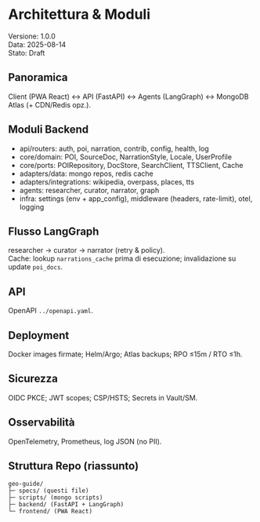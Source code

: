 # Architettura & Moduli
Versione: 1.0.0  
Data: 2025-08-14  
Stato: Draft

## Panoramica
Client (PWA React) ↔ API (FastAPI) ↔ Agents (LangGraph) ↔ MongoDB Atlas (+ CDN/Redis opz.).

## Moduli Backend
- api/routers: auth, poi, narration, contrib, config, health, log
- core/domain: POI, SourceDoc, NarrationStyle, Locale, UserProfile
- core/ports: POIRepository, DocStore, SearchClient, TTSClient, Cache
- adapters/data: mongo repos, redis cache
- adapters/integrations: wikipedia, overpass, places, tts
- agents: researcher, curator, narrator, graph
- infra: settings (env + app_config), middleware (headers, rate-limit), otel, logging

## Flusso LangGraph
researcher → curator → narrator (retry & policy).  
Cache: lookup `narrations_cache` prima di esecuzione; invalidazione su update `poi_docs`.

## API
OpenAPI `../openapi.yaml`.

## Deployment
Docker images firmate; Helm/Argo; Atlas backups; RPO ≤15m / RTO ≤1h.

## Sicurezza
OIDC PKCE; JWT scopes; CSP/HSTS; Secrets in Vault/SM.

## Osservabilità
OpenTelemetry, Prometheus, log JSON (no PII).

## Struttura Repo (riassunto)
```
geo-guide/
├─ specs/ (questi file)
├─ scripts/ (mongo scripts)
├─ backend/ (FastAPI + LangGraph)
└─ frontend/ (PWA React)
```
